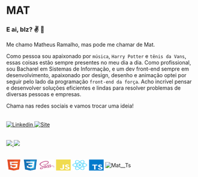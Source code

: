 <!-- MatheusRamalho/MatheusRamalho** is a ✨ _special_ ✨ repository because its `README.md` (this file) appears on your GitHub profile. -->

# MAT

### E ai, blz? :v: :leaves:
Me chamo Matheus Ramalho, mas pode me chamar de Mat.

Como pessoa sou apaixonado por `música`, `Harry Potter` e `tênis da Vans`, essas coisas estão sempre presentes no meu dia a dia.
Como profissional, sou Bacharel em Sistemas de Informação, e um dev front-end sempre em desenvolvimento, apaixonado por design, desenho e animação optei por seguir pelo lado da programação `front-end da força`.
Acho incrível pensar e desenvolver soluções eficientes e lindas para resolver problemas de diversas pessoas e empresas.

Chama nas redes sociais e vamos trocar uma ideia!

<div style="margin: 1rem 0;"><br/>
    <a href="https://www.linkedin.com/in/matramalhosilva" target="_blank" rel="noopener">
        <img src="https://img.shields.io/badge/-LinkedIn-%230077B5?style=for-the-badge&logo=linkedin&logoColor=white" alt="Linkedin">
    </a>
    <a href="https://matheusramalho.dev" target="_blank">
        <img src="https://img.shields.io/badge/-matheusramalho.dev-%23333?style=for-the-badge&logo=gmail&logoColor=white" alt="Site">
    </a>
</div>

<div> <br/>
    <a href="https://github.com/MatheusRamalho">
        <img height="180em" src="https://github-readme-stats.vercel.app/api?username=MatheusRamalho&show_icons=true&theme=dracula&include_all_commits=true&count_private=true">
        <img height="180em" src="https://github-readme-stats.vercel.app/api/top-langs/?username=MatheusRamalho&layout=compact&langs_count=16&theme=dracula">
    </a>
<div>

<div style="display: inline_block; margin: 1rem 0;"><br/>
    <img alt="Mat__HTML" width="40" height="30" align="center" src="https://raw.githubusercontent.com/devicons/devicon/master/icons/html5/html5-original.svg">
    <img alt="Mat__CSS3" width="40" height="30" align="center" src="https://raw.githubusercontent.com/devicons/devicon/master/icons/css3/css3-original.svg">
    <img alt="Mat__Sass" width="40" height="30" align="center" src="https://raw.githubusercontent.com/devicons/devicon/master/icons/sass/sass-original.svg">
    <img alt="Mat__Js" width="40" height="30" align="center" src="https://raw.githubusercontent.com/devicons/devicon/master/icons/javascript/javascript-plain.svg">
    <img alt="Mat__React" width="40" height="30" align="center" src="https://raw.githubusercontent.com/devicons/devicon/master/icons/react/react-original.svg">
    <img alt="Mat__Ts" width="40" height="30" align="center" src="https://raw.githubusercontent.com/devicons/devicon/master/icons/typescript/typescript-plain.svg">
     <img alt="Mat__Ts" width="40" height="30" align="center" src="https://raw.githubusercontent.com/devicons/devicon/master/icons/tailwind/tailwind.svg">
    <i class="devicon-tailwindcss-original colored"></i>
</div>

<!-- <div>
    ![Snake animation](https://github.com/rafaballerini/MatheusRamalho/blob/output/github-contribution-grid-snake.svg)
</div> -->
